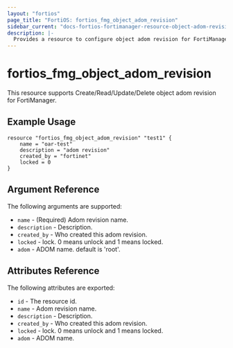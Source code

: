 ```yaml
---
layout: "fortios"
page_title: "FortiOS: fortios_fmg_object_adom_revision"
sidebar_current: "docs-fortios-fortimanager-resource-object-adom-revision"
description: |-
  Provides a resource to configure object adom revision for FortiManager.
---
```


# fortios_fmg_object_adom_revision
This resource supports Create/Read/Update/Delete object adom revision for FortiManager.

## Example Usage
```hcl
resource "fortios_fmg_object_adom_revision" "test1" {
	name = "oar-test"
	description = "adom revision"
	created_by = "fortinet"
	locked = 0
}
```

## Argument Reference
The following arguments are supported:

* `name` - (Required) Adom revision name.
* `description` - Description.
* `created_by` - Who created this adom revision.
* `locked` - lock. 0 means unlock and 1 means locked.
* `adom` - ADOM name. default is 'root'.

## Attributes Reference
The following attributes are exported:

* `id` - The resource id.
* `name` - Adom revision name.
* `description` - Description.
* `created_by` - Who created this adom revision.
* `locked` - lock. 0 means unlock and 1 means locked.
* `adom` - ADOM name.
